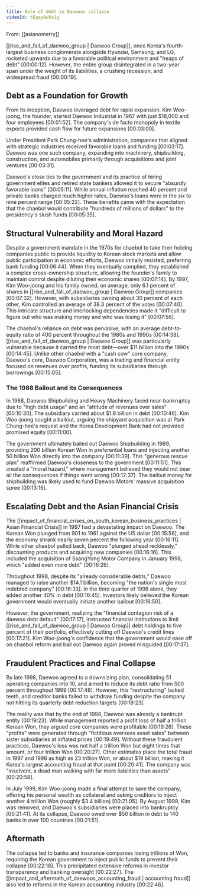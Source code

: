 ```yaml
---
title: Role of debt in Daewoos collapse
videoId: tEgayQwXo1g
---
```


From: [[asianometry]] <br/> 

[[rise_and_fall_of_daewoo_group | Daewoo Group]], once Korea's fourth-largest business conglomerate alongside Hyundai, Samsung, and LG, rocketed upwards due to a favorable political environment and "heaps of debt" <a class="yt-timestamp" data-t="00:00:12">[00:00:12]</a>. However, the entire group disintegrated in a two-year span under the weight of its liabilities, a crushing recession, and widespread fraud <a class="yt-timestamp" data-t="00:00:19">[00:00:19]</a>.

## Debt as a Foundation for Growth
From its inception, Daewoo leveraged debt for rapid expansion. Kim Woo-joong, the founder, started Daewoo Industrial in 1967 with just $18,000 and four employees <a class="yt-timestamp" data-t="00:01:52">[00:01:52]</a>. The company's de facto monopoly in textile exports provided cash flow for future expansions <a class="yt-timestamp" data-t="00:03:00">[00:03:00]</a>.

Under President Park Chung-hee's administration, companies that aligned with strategic industries received favorable loans and funding <a class="yt-timestamp" data-t="00:03:17">[00:03:17]</a>. Daewoo was one such company, expanding into machinery, shipbuilding, construction, and automobiles primarily through acquisitions and joint ventures <a class="yt-timestamp" data-t="00:03:31">[00:03:31]</a>.

Daewoo's close ties to the government and its practice of hiring government elites and retired state bankers allowed it to secure "absurdly favorable loans" <a class="yt-timestamp" data-t="00:05:11">[00:05:11]</a>. While annual inflation reached 40 percent and private banks charged much higher rates, Daewoo's loans were in the six to nine percent range <a class="yt-timestamp" data-t="00:05:22">[00:05:22]</a>. These benefits came with the expectation that the chaebol would contribute "hundreds of millions of dollars" to the presidency's slush funds <a class="yt-timestamp" data-t="00:05:35">[00:05:35]</a>.

## Structural Vulnerability and Moral Hazard
Despite a government mandate in the 1970s for chaebol to take their holding companies public to provide liquidity to Korean stock markets and allow public participation in economic efforts, Daewoo initially resisted, preferring bank funding <a class="yt-timestamp" data-t="00:06:44">[00:06:44]</a>. When they eventually complied, they established a complex cross-ownership structure, allowing the founder's family to maintain control despite diluting their economic shares <a class="yt-timestamp" data-t="00:07:14">[00:07:14]</a>. By 1997, Kim Woo-joong and his family owned, on average, only 6.1 percent of shares in [[rise_and_fall_of_daewoo_group | Daewoo Group]] companies <a class="yt-timestamp" data-t="00:07:32">[00:07:32]</a>. However, with subsidiaries owning about 30 percent of each other, Kim controlled an average of 38.3 percent of the votes <a class="yt-timestamp" data-t="00:07:40">[00:07:40]</a>. This intricate structure and interlocking dependencies made it "difficult to figure out who was making money and who was losing it" <a class="yt-timestamp" data-t="00:07:56">[00:07:56]</a>.

The chaebol's reliance on debt was pervasive, with an average debt-to-equity ratio of 400 percent throughout the 1980s and 1990s <a class="yt-timestamp" data-t="00:14:38">[00:14:38]</a>. [[rise_and_fall_of_daewoo_group | Daewoo Group]] was particularly vulnerable because it carried the most debt—over $11 billion into the 1990s <a class="yt-timestamp" data-t="00:14:45">[00:14:45]</a>. Unlike other chaebol with a "cash cow" core company, Daewoo's core, Daewoo Corporation, was a trading and financial entity focused on revenues over profits, funding its subsidiaries through borrowings <a class="yt-timestamp" data-t="00:15:05">[00:15:05]</a>.

### The 1988 Bailout and its Consequences
In 1988, Daewoo Shipbuilding and Heavy Machinery faced near-bankruptcy due to "high debt usage" and an "attitude of revenues over sales" <a class="yt-timestamp" data-t="00:10:30">[00:10:30]</a>. The subsidiary carried about $1.8 billion in debt <a class="yt-timestamp" data-t="00:10:46">[00:10:46]</a>. Kim Woo-joong sought a bailout, arguing the shipyard acquisition was at Park Chung-hee's request and the Korea Development Bank had not provided promised equity <a class="yt-timestamp" data-t="00:11:00">[00:11:00]</a>.

The government ultimately bailed out Daewoo Shipbuilding in 1989, providing 200 billion Korean Won in preferential loans and injecting another 50 billion Won directly into the company <a class="yt-timestamp" data-t="00:11:39">[00:11:39]</a>. This "generous rescue plan" reaffirmed Daewoo's closeness to the government <a class="yt-timestamp" data-t="00:11:51">[00:11:51]</a>. This created a "moral hazard," where management believed they would not bear all the consequences if things went wrong <a class="yt-timestamp" data-t="00:12:37">[00:12:37]</a>. The bailout money for shipbuilding was likely used to fund Daewoo Motors' massive acquisition spree <a class="yt-timestamp" data-t="00:13:16">[00:13:16]</a>.

## Escalating Debt and the Asian Financial Crisis
The [[impact_of_financial_crises_on_south_korean_business_practices | Asian Financial Crisis]] in 1997 had a devastating impact on Daewoo. The Korean Won plunged from 901 to 1961 against the US dollar <a class="yt-timestamp" data-t="00:15:56">[00:15:56]</a>, and the economy shrank nearly seven percent the following year <a class="yt-timestamp" data-t="00:16:11">[00:16:11]</a>. While other chaebol pulled back, Daewoo "plunged ahead recklessly," discounting products and acquiring new companies <a class="yt-timestamp" data-t="00:16:16">[00:16:16]</a>. This included the acquisition of SsangYong Motor Company in January 1998, which "added even more debt" <a class="yt-timestamp" data-t="00:16:26">[00:16:26]</a>.

Throughout 1998, despite its "already considerable debts," Daewoo managed to raise another $14.1 billion, becoming "the nation's single most indebted company" <a class="yt-timestamp" data-t="00:16:33">[00:16:33]</a>. In the third quarter of 1998 alone, they added another 40% in debt <a class="yt-timestamp" data-t="00:16:45">[00:16:45]</a>. Investors likely believed the Korean government would eventually initiate another bailout <a class="yt-timestamp" data-t="00:16:50">[00:16:50]</a>.

However, the government, realizing the "financial contagion risk of a daewoo debt default" <a class="yt-timestamp" data-t="00:17:17">[00:17:17]</a>, instructed financial institutions to limit [[rise_and_fall_of_daewoo_group | Daewoo Group]] debt holdings to five percent of their portfolio, effectively cutting off Daewoo's credit lines <a class="yt-timestamp" data-t="00:17:21">[00:17:21]</a>. Kim Woo-joong's confidence that the government would ease off on chaebol reform and bail out Daewoo again proved misguided <a class="yt-timestamp" data-t="00:17:37">[00:17:37]</a>.

## Fraudulent Practices and Final Collapse
By late 1998, Daewoo agreed to a downsizing plan, consolidating 51 operating companies into 10, and aimed to reduce its debt ratio from 500 percent throughout 1999 <a class="yt-timestamp" data-t="00:17:48">[00:17:48]</a>. However, this "restructuring" lacked teeth, and creditor banks failed to withdraw funding despite the company not hitting its quarterly debt reduction targets <a class="yt-timestamp" data-t="00:18:23">[00:18:23]</a>.

The reality was that by the end of 1998, Daewoo was already a bankrupt entity <a class="yt-timestamp" data-t="00:19:23">[00:19:23]</a>. While management reported a profit loss of half a trillion Korean Won, they argued core companies were profitable <a class="yt-timestamp" data-t="00:19:26">[00:19:26]</a>. These "profits" were generated through "fictitious overseas asset sales" between sister subsidiaries at inflated prices <a class="yt-timestamp" data-t="00:19:49">[00:19:49]</a>. Without these fraudulent practices, Daewoo's loss was not half a trillion Won but eight times that amount, or four trillion Won <a class="yt-timestamp" data-t="00:20:27">[00:20:27]</a>. Other estimates place the total fraud in 1997 and 1998 as high as 23 trillion Won, or about $19 billion, making it Korea's largest accounting fraud at that point <a class="yt-timestamp" data-t="00:20:41">[00:20:41]</a>. The company was "insolvent, a dead man walking with far more liabilities than assets" <a class="yt-timestamp" data-t="00:20:58">[00:20:58]</a>.

In July 1999, Kim Woo-joong made a final attempt to save the company, offering his personal wealth as collateral and asking creditors to inject another 4 trillion Won (roughly $3.4 billion) <a class="yt-timestamp" data-t="00:21:05">[00:21:05]</a>. By August 1999, Kim was removed, and Daewoo's subsidiaries were placed into bankruptcy <a class="yt-timestamp" data-t="00:21:41">[00:21:41]</a>. At its collapse, Daewoo owed over $50 billion in debt to 140 banks in over 100 countries <a class="yt-timestamp" data-t="00:21:51">[00:21:51]</a>.

## Aftermath
The collapse led to banks and insurance companies losing trillions of Won, requiring the Korean government to inject public funds to prevent their collapse <a class="yt-timestamp" data-t="00:22:18">[00:22:18]</a>. This precipitated extensive reforms in investor transparency and banking oversight <a class="yt-timestamp" data-t="00:22:27">[00:22:27]</a>. The [[impact_and_aftermath_of_daewoos_accounting_fraud | accounting fraud]] also led to reforms in the Korean accounting industry <a class="yt-timestamp" data-t="00:22:46">[00:22:46]</a>.